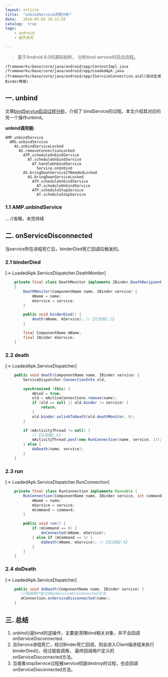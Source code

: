 ```yaml
---
layout: article
title:  "unbindService流程分析"
date:   2016-05-02 20:22:50
catalog:  true
tags:
    - android
    - 组件系列

---
```


> 基于Android 6.0的源码剖析， 分析bind service的启动流程。

    /frameworks/base/core/java/android/app/ContextImpl.java
    /frameworks/base/core/java/android/app/LoadedApk.java
    /frameworks/base/core/java/android/app/IServiceConnection.aidl(自动生成Binder两端)

## 一. unbind

文章[bindService启动过程分析](https://panard313.github.io/2016/05/01/bind-service/)，介绍了
bindService的过程，本文介绍其对应的另一个操作unbind。

**unbind调用链:**

    AMP.unbindService
      AMS.unbindService
        AS.unbindServiceLocked
          AS.removeConnectionLocked
            ATP.scheduleUnbindService
              AT.scheduleUnbindService
                AT.handleUnbindService
                  Service.onUnbind
            AS.bringDownServiceIfNeededLocked
              AS.bringDownServiceLocked
                ATP.scheduleUnbindService
                  AT.scheduleUnbindService
                ATP.scheduleStopService
                  AT.scheduleStopService
            

### 1.1 AMP.unbindService

... //省略，未完待续

## 二. onServiceDisconnected
当service所在进程死亡后，binderDied死亡回调后触发的。

### 2.1 binderDied
[-> LoadedApk.ServiceDispatcher.DeathMonitor]

```java
    private final class DeathMonitor implements IBinder.DeathRecipient
    {
        DeathMonitor(ComponentName name, IBinder service) {
            mName = name;
            mService = service;
        }

        public void binderDied() {
            death(mName, mService); //【见流程2.2】
        }

        final ComponentName mName;
        final IBinder mService;
    }
```

### 2.2 death
[-> LoadedApk.ServiceDispatcher]

```java
    public void death(ComponentName name, IBinder service) {
        ServiceDispatcher.ConnectionInfo old;

        synchronized (this) {
            mDied = true;
            old = mActiveConnections.remove(name);
            if (old == null || old.binder != service) {
                return;
            }
            old.binder.unlinkToDeath(old.deathMonitor, 0);
        }

        if (mActivityThread != null) {
            //【见流程2.3】
            mActivityThread.post(new RunConnection(name, service, 1));
        } else {
            doDeath(name, service);
        }
    }
```

### 2.3 run
[-> LoadedApk.ServiceDispatcher.RunConnection]

```java
    private final class RunConnection implements Runnable {
        RunConnection(ComponentName name, IBinder service, int command) {
            mName = name;
            mService = service;
            mCommand = command;
        }

        public void run() {
            if (mCommand == 0) {
                doConnected(mName, mService);
            } else if (mCommand == 1) {
                doDeath(mName, mService); //【见流程2.4】
            }
        }
    }
```

### 2.4 doDeath
[-> LoadedApk.ServiceDispatcher]

```java
    public void doDeath(ComponentName name, IBinder service) {
       //回调用户定义的onServiceDisconnected方法
       mConnection.onServiceDisconnected(name);
    }
```

## 三. 总结

1. unbind()是bind的逆操作，主要是清理bind相关对象，并不会回调onServiceDisconnected.
2. 当Service进程死亡，经过Binder死亡回调，则会进入Client端进程来执行binderDied()，经过层层调用，
最终回调用户定义的onServiceDisconnected方法。
3. 当或者stopService过程被service彻底destroy的过程，也会回调onServiceDisconnected方法。

